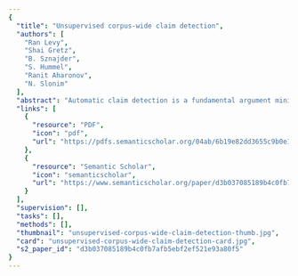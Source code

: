 ```yaml
---
{
  "title": "Unsupervised corpus-wide claim detection",
  "authors": [
    "Ran Levy",
    "Shai Gretz",
    "B. Sznajder",
    "S. Hummel",
    "Ranit Aharonov",
    "N. Slonim"
  ],
  "abstract": "Automatic claim detection is a fundamental argument mining task that aims to automatically mine claims regarding a topic of consideration. Previous works on mining argumentative content have assumed that a set of relevant documents is given in advance. Here, we present a first corpus– wide claim detection framework, that can be directly applied to massive corpora. Using simple and intuitive empirical observations, we derive a claim sentence query by which we are able to directly retrieve sentences in which the prior probability to include topic-relevant claims is greatly enhanced. Next, we employ simple heuristics to rank the sentences, leading to an unsupervised corpus–wide claim detection system, with precision that outperforms previously reported results on the task of claim detection given relevant documents and labeled data.",
  "links": [
    {
      "resource": "PDF",
      "icon": "pdf",
      "url": "https://pdfs.semanticscholar.org/04ab/6b19e82dd3655c9b0e102a741abb95c2668f.pdf"
    },
    {
      "resource": "Semantic Scholar",
      "icon": "semanticscholar",
      "url": "https://www.semanticscholar.org/paper/d3b037085189b4c0fb7afb5ebf2ef521e93a80f5"
    }
  ],
  "supervision": [],
  "tasks": [],
  "methods": [],
  "thumbnail": "unsupervised-corpus-wide-claim-detection-thumb.jpg",
  "card": "unsupervised-corpus-wide-claim-detection-card.jpg",
  "s2_paper_id": "d3b037085189b4c0fb7afb5ebf2ef521e93a80f5"
}
---
```


